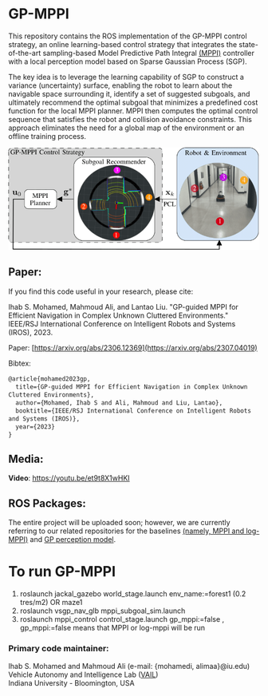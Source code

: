# GP-MPPI

This repository contains the ROS implementation of the GP-MPPI control strategy, an online learning-based control strategy that integrates the state-of-the-art sampling-based Model Predictive Path Integral [(MPPI)](https://arc.aiaa.org/doi/pdf/10.2514/1.G001921) controller with a local perception model based on Sparse Gaussian Process (SGP).

The key idea is to leverage the learning capability of SGP to construct a variance (uncertainty) surface, enabling the robot to learn about the navigable space surrounding it, identify a set of suggested subgoals, and ultimately recommend the optimal subgoal that minimizes a predefined cost function for the local MPPI planner. MPPI then computes the optimal control sequence that satisfies the robot and collision avoidance constraints. This approach eliminates the need for a global map of the environment or an offline training process.

![GP-MPPI-Architecture](media/GP-MPPI-Architecture.png)

## Paper:

If you find this code useful in your research, please cite:

Ihab S. Mohamed, Mahmoud Ali, and Lantao Liu. "GP-guided MPPI for Efficient Navigation in Complex Unknown Cluttered Environments." IEEE/RSJ International Conference on Intelligent Robots and Systems (IROS), 2023.

Paper: [https://arxiv.org/abs/2306.12369](https://arxiv.org/abs/2307.04019)

Bibtex:
```
@article{mohamed2023gp,
  title={GP-guided MPPI for Efficient Navigation in Complex Unknown Cluttered Environments},
  author={Mohamed, Ihab S and Ali, Mahmoud and Liu, Lantao},
  booktitle={IEEE/RSJ International Conference on Intelligent Robots and Systems (IROS)},
  year={2023}
}
```
## Media:
**Video**: https://youtu.be/et9t8X1wHKI

## ROS Packages:

The entire project will be uploaded soon; however, we are currently referring to our related repositories for the baselines [(namely, MPPI and log-MPPI)](https://github.com/IhabMohamed/log-MPPI_ros) and [GP perception model](https://github.com/mahmoud-a-ali/vsgp_pcl).

# To run GP-MPPI
1. roslaunch jackal_gazebo world_stage.launch env_name:=forest1 (0.2 tres/m2) OR maze1
2. roslaunch vsgp_nav_glb mppi_subgoal_sim.launch
3. roslaunch mppi_control control_stage.launch gp_mppi:=false , gp_mppi:=false means that MPPI or log-mppi will be run 


### Primary code maintainer:
Ihab S. Mohamed and Mahmoud Ali (e-mail: {mohamedi, alimaa}@iu.edu)\
Vehicle Autonomy and Intelligence Lab ([VAIL](https://vail.sice.indiana.edu/))\
Indiana University - Bloomington, USA


